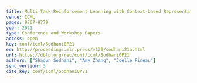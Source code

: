 ```yaml
---
title: Multi-Task Reinforcement Learning with Context-based Representations.
venue: ICML
pages: 9767-9779
year: 2021
type: Conference and Workshop Papers
access: open
key: conf/icml/Sodhani0P21
ee: http://proceedings.mlr.press/v139/sodhani21a.html
url: https://dblp.org/rec/conf/icml/Sodhani0P21
authors: ["Shagun Sodhani", "Amy Zhang", "Joelle Pineau"]
sync_version: 3
cite_key: conf/icml/Sodhani0P21
---
```

